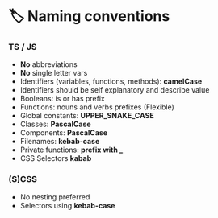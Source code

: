 # 🏷️ Naming conventions

### TS / JS

- **No** abbreviations
- **No** single letter vars
- Identifiers (variables, functions, methods): **camelCase**
- Identifiers should be self explanatory and describe value
- Booleans: is or has prefix
- Functions: nouns and verbs prefixes (Flexible)
- Global constants: **UPPER_SNAKE_CASE**
- Classes: **PascalCase**
- Components: **PascalCase**
- Filenames: **kebab-case**
- Private functions: **prefix with \_**
- CSS Selectors **kabab**

### (S)CSS

- No nesting preferred
- Selectors using **kebab-case**
